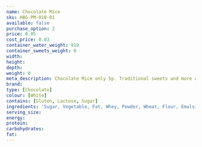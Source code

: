 ```yaml
---
name: Chocolate Mice
sku: HBG-PM-010-01
available: false
purchase_option: 2
price: 0.05
cost_price: 0.03
container_water_weight: 919
container_sweets_weight: 0
width: 
height: 
depth: 
weight: 0
meta_description: Chocolate Mice only 5p. Traditional sweets and more at Humbugs Confectionery Store. Specialists in satisfying your sweet tooth!
brand: 
type: [Chocolate]
colour: [White]
contains: [Gluten, Lactose, Sugar]
ingredients: 'Sugar, Vegetable, Fat, Whey, Powder, Wheat, Flour, Emulsifier, Soya, Lecithin, Flavourings'
serving_size: 
energy: 
protein: 
carbohydrates: 
fat: 
---
```


